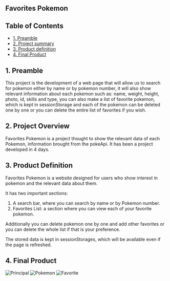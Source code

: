 ## Favorites Pokemon

## Table of Contents

* [1. Preamble](#1-preamble)
* [2. Project summary](#2-project-summary)
* [3. Product definition](#3-product-definition)
* [4. Final Product](#4-final-product)



## 1. Preamble

This project is the development of a web page that will allow us to search for pokemon either by name or by pokemon number, it will also show relevant information about each pokemon such as: name, weight, height, photo, id, skills and type, you can also make a list of favorite pokemon, which is kept in sessionStorage and each of the pokemon can be deleted one by one or you can delete the entire list of favorites if you wish.

## 2. Project Overview

Favorites Pokemon is a project thought to show the relevant data of each Pokemon, information brought from the pokeApi. It has been a project developed in 4 days.

## 3. Product Definition
Favorites Pokemon is a website designed for users who show interest in pokemon and the relevant data about them.

It has two important sections:
1. A search bar, where you can search by name or by Pokemon number.
2. Favorites List: a section where you can view each of your favorite pokemon.

Additionally you can delete pokemon one by one and add other favorites or you can delete the whole list if that is your preference.

The stored data is kept in sessionStorages, which will be available even if the page is refreshed.

## 4. Final Product
![Principal](image/Principal.png)
![Pokemon](image/Show-Pokemon.png.png)
![Favorite](image/Select-Favorite.png)
